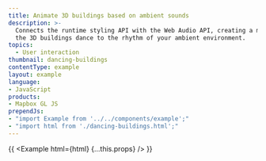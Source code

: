 ```yaml
---
title: Animate 3D buildings based on ambient sounds
description: >-
  Connects the runtime styling API with the Web Audio API, creating a map where
  the 3D buildings dance to the rhythm of your ambient environment.
topics:
  - User interaction
thumbnail: dancing-buildings
contentType: example
layout: example
language:
- JavaScript
products:
- Mapbox GL JS
prependJs:
- "import Example from '../../components/example';"
- "import html from './dancing-buildings.html';"
---
```


{{ <Example html={html} {...this.props} /> }}
